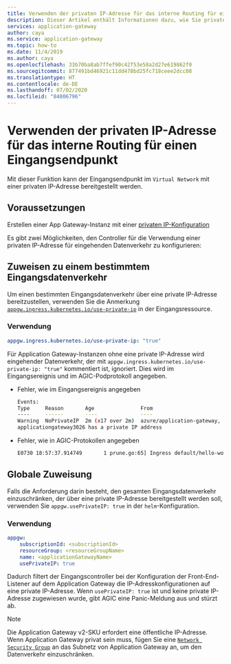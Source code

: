 ```yaml
---
title: Verwenden der privaten IP-Adresse für das interne Routing für einen Eingangsendpunkt
description: Dieser Artikel enthält Informationen dazu, wie Sie private IP-Adressen für das interne Routing verwenden und so den Eingangsendpunkt in einem Cluster für den Rest des VNETs zu Verfügung stellen.
services: application-gateway
author: caya
ms.service: application-gateway
ms.topic: how-to
ms.date: 11/4/2019
ms.author: caya
ms.openlocfilehash: 33b70ba8ab7ffef90c42f53e58a2d27e619862f0
ms.sourcegitcommit: 877491bd46921c11dd478bd25fc718ceee2dcc08
ms.translationtype: HT
ms.contentlocale: de-DE
ms.lasthandoff: 07/02/2020
ms.locfileid: "84806796"
---
```

# <a name="use-private-ip-for-internal-routing-for-an-ingress-endpoint"></a>Verwenden der privaten IP-Adresse für das interne Routing für einen Eingangsendpunkt 

Mit dieser Funktion kann der Eingangsendpunkt im `Virtual Network` mit einer privaten IP-Adresse bereitgestellt werden.

## <a name="pre-requisites"></a>Voraussetzungen  
Erstellen einer App Gateway-Instanz mit einer [privaten IP-Konfiguration](https://docs.microsoft.com/azure/application-gateway/configure-application-gateway-with-private-frontend-ip)

Es gibt zwei Möglichkeiten, den Controller für die Verwendung einer privaten IP-Adresse für eingehenden Datenverkehr zu konfigurieren:

## <a name="assign-to-a-particular-ingress"></a>Zuweisen zu einem bestimmtem Eingangsdatenverkehr
Um einen bestimmten Eingangsdatenverkehr über eine private IP-Adresse bereitzustellen, verwenden Sie die Anmerkung [`appgw.ingress.kubernetes.io/use-private-ip`](./ingress-controller-annotations.md#use-private-ip) in der Eingangsressource.

### <a name="usage"></a>Verwendung
```yaml
appgw.ingress.kubernetes.io/use-private-ip: "true"
```

Für Application Gateway-Instanzen ohne eine private IP-Adresse wird eingehender Datenverkehr, der mit `appgw.ingress.kubernetes.io/use-private-ip: "true"` kommentiert ist, ignoriert. Dies wird im Eingangsereignis und im AGIC-Podprotokoll angegeben.

* Fehler, wie im Eingangsereignis angegeben

    ```bash
    Events:
    Type     Reason       Age               From                                                                     Message
    ----     ------       ----              ----                                                                     -------
    Warning  NoPrivateIP  2m (x17 over 2m)  azure/application-gateway, prod-ingress-azure-5c9b6fcd4-bctcb  Ingress default/hello-world-ingress requires Application Gateway 
    applicationgateway3026 has a private IP address
    ```

* Fehler, wie in AGIC-Protokollen angegeben

    ```bash
    E0730 18:57:37.914749       1 prune.go:65] Ingress default/hello-world-ingress requires Application Gateway applicationgateway3026 has a private IP address
    ```


## <a name="assign-globally"></a>Globale Zuweisung
Falls die Anforderung darin besteht, den gesamten Eingangsdatenverkehr einzuschränken, der über eine private IP-Adresse bereitgestellt werden soll, verwenden Sie `appgw.usePrivateIP: true` in der `helm`-Konfiguration.

### <a name="usage"></a>Verwendung
```yaml
appgw:
    subscriptionId: <subscriptionId>
    resourceGroup: <resourceGroupName>
    name: <applicationGatewayName>
    usePrivateIP: true
```

Dadurch filtert der Eingangscontroller bei der Konfiguration der Front-End-Listener auf dem Application Gateway die IP-Adresskonfigurationen auf eine private IP-Adresse.
Wenn `usePrivateIP: true` ist und keine private IP-Adresse zugewiesen wurde, gibt AGIC eine Panic-Meldung aus und stürzt ab.

> [!NOTE]
> Die Application Gateway v2-SKU erfordert eine öffentliche IP-Adresse. Wenn Application Gateway privat sein muss, fügen Sie eine [`Network Security Group`](https://docs.microsoft.com/azure/virtual-network/security-overview) an das Subnetz von Application Gateway an, um den Datenverkehr einzuschränken.
